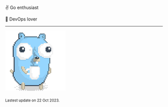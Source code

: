 :v: Go enthusiast

:muscle: DevOps lover

---

![Image alt text](/images/gopher_with_coffee.gif)


<sub>Lastest update on 22 Oct 2023.</sub>
